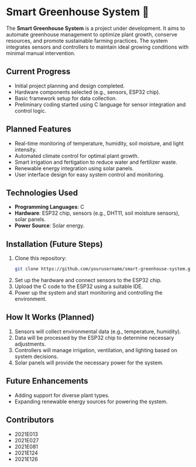 # Smart Greenhouse System 🌱  

The **Smart Greenhouse System** is a project under development. It aims to automate greenhouse management to optimize plant growth, conserve resources, and promote sustainable farming practices. The system integrates sensors and controllers to maintain ideal growing conditions with minimal manual intervention.

## Current Progress  
- Initial project planning and design completed.  
- Hardware components selected (e.g., sensors, ESP32 chip).  
- Basic framework setup for data collection.  
- Preliminary coding started using C language for sensor integration and control logic.  

## Planned Features  
- Real-time monitoring of temperature, humidity, soil moisture, and light intensity.  
- Automated climate control for optimal plant growth.  
- Smart irrigation and fertigation to reduce water and fertilizer waste.  
- Renewable energy integration using solar panels.  
- User interface design for easy system control and monitoring.

## Technologies Used  
- **Programming Languages**: C  
- **Hardware**: ESP32 chip, sensors (e.g., DHT11, soil moisture sensors), solar panels.  
- **Power Source**: Solar energy.

## Installation (Future Steps)  
1. Clone this repository:  
   ```bash  
   git clone https://github.com/yourusername/smart-greenhouse-system.git  
   ```  
2. Set up the hardware and connect sensors to the ESP32 chip.  
3. Upload the C code to the ESP32 using a suitable IDE.  
4. Power up the system and start monitoring and controlling the environment.

## How It Works (Planned)  
1. Sensors will collect environmental data (e.g., temperature, humidity).  
2. Data will be processed by the ESP32 chip to determine necessary adjustments.  
3. Controllers will manage irrigation, ventilation, and lighting based on system decisions.  
4. Solar panels will provide the necessary power for the system.

## Future Enhancements  
- Adding support for diverse plant types.  
- Expanding renewable energy sources for powering the system.

## Contributors  
- 2021E013  
- 2021E027  
- 2021E081  
- 2021E124  
- 2021E126  


